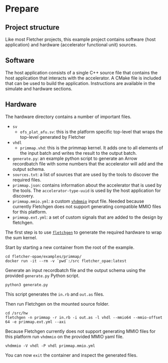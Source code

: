# Prepare

## Project structure

Like most Fletcher projects, this example project contains software (host application) and hardware (accelerator functional unit) sources.

## Software

The host application consists of a single C++ source file that contains the host application that interacts with the accelerator. A CMake file is included that can be used to build the application. Instructions are available in the simulate and hardware sections.

## Hardware

The hardware directory contains a number of important files.

- `sv`
  - `ofs_plat_afu.sv`: this is the platform specific top-level that wraps the top-level generated by Fletcher
- `vhdl`
  - `primmap.vhd`: this is the primmap kernel. It adds one to all elements of the input batch and writes the result to the output batch.
- `generate.py`: an example python script to generate an Arrow recordbatch file with some numbers that the accelerator will add and the output schema.
- `sources.txt`: a list of sources that are used by the tools to discover the required files.
- `primmap.json`: contains information about the accelerator that is used by the tools. The `accelerator-type-uuid` is used by the host application for discovery.
- `primmap.mmio.yml`: a custom [`vhdmmio`](https://github.com/abs-tudelft/vhdmmio) input file. Needed because currently Fletchgen does not support generating compatible MMIO files for this platform.
- `primmap.ext.yml`: a set of custom signals that are added to the design by fletchgen.

The first step is to use [`fletchgen`](https://github.com/abs-tudelft/fletcher) to generate the required hardware to wrap the sum kernel.

Start by starting a new container from the root of the example.

```
cd fletcher-opae/examples/primmap/
docker run -it --rm -v `pwd`:/src fletcher_opae:latest
```

Generate an input recordbatch file and the output schema using the provided `generate.py` Python script.

```
python3 generate.py
```

This script generates the `in.rb` and `out.as` files.

Then run Fletchgen on the mounted source folder.

```
cd /src/hw
fletchgen -n primmap -r in.rb -i out.as -l vhdl --mmio64 --mmio-offset 64 -e primmap.ext.yml --axi
```

Because Fletchgen currently does not support generating MMIO files for this platform run `vhdmmio` on the provided MMIO yaml file.

```
vhdmmio -V vhdl -P vhdl primmap.mmio.yml
```

You can now `exit` the container and inspect the generated files.
